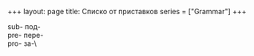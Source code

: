+++
layout: page
title: Списко от приставков
series = ["Grammar"]
+++


sub- под-\
pre- пере-\
pro- за-\
